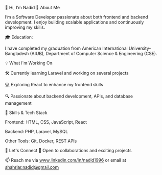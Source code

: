 👋 Hi, I’m Nadid
🚀 About Me

I’m a Software Developer passionate about both frontend and backend development. I enjoy building scalable applications and continuously improving my skills.

🎓 Education:

I have completed my graduation from American International University-Bangladesh (AIUB), Department of Computer Science & Engineering (CSE).

💡 What I'm Working On

🛠️ Currently learning Laravel and working on several projects

💻 Exploring React to enhance my frontend skills

🔍 Passionate about backend development, APIs, and database management

🌱 Skills & Tech Stack

Frontend: HTML, CSS, JavaScript, React

Backend: PHP, Laravel, MySQL

Other Tools: Git, Docker, REST APIs

💬 Let's Connect
💼 Open to collaborations and exciting projects

📫 Reach me via www.linkedin.com/in/nadid1996 or email at shahriar.nadid@gmail.com
